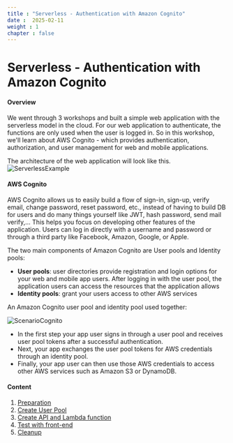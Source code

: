 ```yaml
---
title : "Serverless - Authentication with Amazon Cognito"
date :  2025-02-11
weight : 1 
chapter : false
---
```

# Serverless - Authentication with Amazon Cognito

#### Overview

We went through 3 workshops and built a simple web application with the serverless model in the cloud. For our web application to authenticate, the functions are only used when the user is logged in. So in this workshop, we'll learn about AWS Cognito - which provides authentication, authorization, and user management for web and mobile applications.

The architecture of the web application will look like this.
![ServerlessExample](/images/serverless-diagram.png?featherlight=false&width=50pc)

#### AWS Cognito

AWS Cognito allows us to easily build a flow of sign-in, sign-up, verify email, change password, reset password, etc.,  instead of having to build DB for users and do many things yourself like JWT, hash password, send mail verify,... This helps you focus on developing other features of the application. Users can log in directly with a username and password or through a third party like Facebook, Amazon, Google, or Apple.

The two main components of Amazon Cognito are User pools and Identity pools:

- **User pools**: user directories provide registration and login options for your web and mobile app users. After logging in with the user pool, the application users can access the resources that the application allows
- **Identity pools**: grant your users access to other AWS services

An Amazon Cognito user pool and identity pool used together:

![ScenarioCognito](/images/0001.jpeg?featherlight=false&width=60pc)

- In the first step your app user signs in through a user pool and receives user pool tokens after a successful authentication.
- Next, your app exchanges the user pool tokens for AWS credentials through an identity pool.
- Finally, your app user can then use those AWS credentials to access other AWS services such as Amazon S3 or DynamoDB.

#### Content

1. [Preparation](1-preparation/)
2. [Create User Pool](2-create-user-pool/)
3. [Create API and Lambda function](3-create-api-and-lambda-function/)
4. [Test with front-end](4-test-front-end)
5. [Cleanup](5-cleanup)
